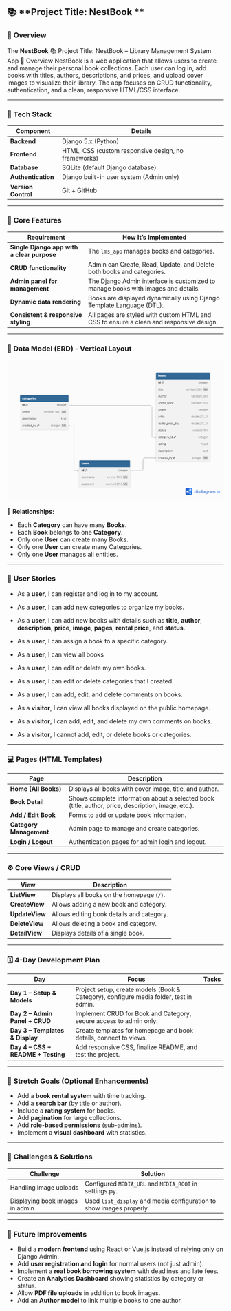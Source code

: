 ## 📚 **Project Title: NestBook **

### 🧠 **Overview**

The **NestBook** :books: Project Title: NestBook – Library Management System App
:brain: Overview
NestBook is a web application that allows users to create and manage their personal book collections.
 Each user can log in, add books with titles, authors, descriptions, and prices, and upload cover images to visualize their library.
 The app focuses on CRUD functionality, authentication, and a clean, responsive HTML/CSS interface.

---

### 🧰 **Tech Stack**

| Component           | Details                                             |
| ------------------- | --------------------------------------------------- |
| **Backend**         | Django 5.x (Python)                                 |
| **Frontend**        | HTML, CSS (custom responsive design, no frameworks) |
| **Database**        | SQLite (default Django database)                    |
| **Authentication**  | Django built-in user system (Admin only)            |
| **Version Control** | Git + GitHub                                        |

---

### 🧩 **Core Features**

| Requirement                                | How It’s Implemented                                                                   |
| ------------------------------------------ | -------------------------------------------------------------------------------------- |
| **Single Django app with a clear purpose** | The `lms_app` manages books and categories.                                            |
| **CRUD functionality**                     | Admin can Create, Read, Update, and Delete both books and categories.                  |
| **Admin panel for management**             | The Django Admin interface is customized to manage books with images and details.      |
| **Dynamic data rendering**                 | Books are displayed dynamically using Django Template Language (DTL).                  |
| **Consistent & responsive styling**        | All pages are styled with custom HTML and CSS to ensure a clean and responsive design. |

---

### 🧱 Data Model (ERD) - Vertical Layout

![ERD](pic/ERD.png)


**🔗 Relationships:**

* Each **Category** can have many **Books**.
* Each **Book** belongs to one **Category**.
* Only one **User** can create many Books.
* Only one **User** can create many Categories.
* Only one **User** manages all entities.


---

### 🧭 **User Stories**

- As a **user**, I can register and log in to my account.  
- As a **user**, I can add new categories to organize my books.  
- As a **user**, I can add new books with details such as **title**, **author**, **description**, **price**, **image**, **pages**, **rental price**, and **status**.  
- As a **user**, I can assign a book to a specific category.  
- As a **user**, I can view all books  
- As a **user**, I can edit or delete my own books.  
- As a **user**, I can edit or delete categories that I created.  
- As a **user**, I can add, edit, and delete comments on books.  

- As a **visitor**, I can view all books displayed on the public homepage.  
- As a **visitor**, I can add, edit, and delete my own comments on books.  
- As a **visitor**, I cannot add, edit, or delete books or categories.  


---

### 💻 **Pages (HTML Templates)**

| Page                            | Description                                                                                        |
| ------------------------------- | -------------------------------------------------------------------------------------------------- |
| **Home (All Books)**            | Displays all books with cover image, title, and author.                                            |
| **Book Detail**                 | Shows complete information about a selected book (title, author, price, description, image, etc.). |
| **Add / Edit Book**     | Forms to add or update book information.                                                           |
| **Category Management** | Admin page to manage and create categories.                                                        |
| **Login / Logout**              | Authentication pages for admin login and logout.                                                   |

---

### ⚙️ **Core Views / CRUD**

| View           | Description                               |
| -------------- | ----------------------------------------- |
| **ListView**   | Displays all books on the homepage (`/`). |
| **CreateView** | Allows adding a new book and category.    |
| **UpdateView** | Allows editing book details and category. |
| **DeleteView** | Allows deleting a book and category.      |
| **DetailView** | Displays details of a single book.        |

---

### 🗓️ **4-Day Development Plan**

| Day                                | Focus                                                                                  | Tasks |
| ---------------------------------- | -------------------------------------------------------------------------------------- | ----- |
| **Day 1 – Setup & Models**         | Project setup, create models (Book & Category), configure media folder, test in admin. |       |
| **Day 2 – Admin Panel + CRUD**     | Implement CRUD for Book and Category, secure access to admin only.                     |       |
| **Day 3 – Templates & Display**    | Create templates for homepage and book details, connect to views.                      |       |
| **Day 4 – CSS + README + Testing** | Add responsive CSS, finalize README, and test the project.                             |       |

---

### 🌟 **Stretch Goals (Optional Enhancements)**

* Add a **book rental system** with time tracking.
* Add a **search bar** (by title or author).
* Include a **rating system** for books.
* Add **pagination** for large collections.
* Add **role-based permissions** (sub-admins).
* Implement a **visual dashboard** with statistics.

---

### 🧾 **Challenges & Solutions**

| Challenge                           | Solution                                                             |
| ----------------------------------- | -------------------------------------------------------------------- |
| Handling image uploads              | Configured `MEDIA_URL` and `MEDIA_ROOT` in settings.py.              |
| Displaying book images in admin     | Used `list_display` and media configuration to show images properly. |

---

### 🧠 **Future Improvements**

* Build a **modern frontend** using React or Vue.js instead of relying only on Django Admin.
* Add **user registration and login** for normal users (not just admin).
* Implement a **real book borrowing system** with deadlines and late fees.
* Create an **Analytics Dashboard** showing statistics by category or status.
* Allow **PDF file uploads** in addition to book images.
* Add an **Author model** to link multiple books to one author.



